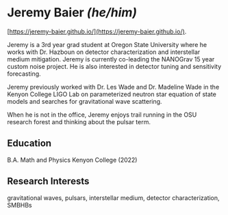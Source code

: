 # Jeremy Baier _(he/him)_

[https://jeremy-baier.github.io/](https://jeremy-baier.github.io/).

Jeremy is a 3rd year grad student at Oregon State University where he works with Dr. Hazboun on detector characterization and interstellar medium mitigation. Jeremy is currently co-leading the NANOGrav 15 year custom noise project. He is also interested in detector tuning and sensitivity forecasting.

Jeremy previously worked with Dr. Les Wade and Dr. Madeline Wade in the Kenyon College LIGO Lab on parameterized neutron star equation of state models and searches for gravitational wave scattering.

When he is not in the office, Jeremy enjoys trail running in the OSU research forest and thinking about the pulsar term.

## Education

B.A. Math and Physics Kenyon College (2022)

## Research Interests

gravitational waves, pulsars, interstellar medium, detector characterization, SMBHBs
